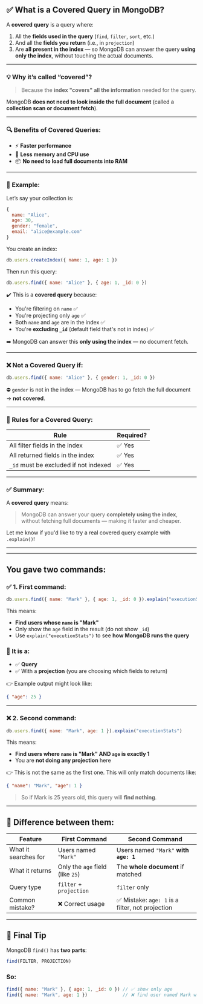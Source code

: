 ## ✅ What is a **Covered Query** in MongoDB?

A **covered query** is a query where:

1. All the **fields used in the query** (`find`, `filter`, `sort`, etc.)
2. And all the **fields you return** (i.e., in `projection`)
3. Are **all present in the index** — so MongoDB can answer the query **using only the index**, without touching the actual documents.

---

### 💡 Why it’s called “covered”?

> Because the **index "covers" all the information** needed for the query.

MongoDB **does not need to look inside the full document** (called a **collection scan or document fetch**).

---

### 🔍 Benefits of Covered Queries:

* ⚡ **Faster performance**
* 🧠 **Less memory and CPU use**
* 📦 **No need to load full documents into RAM**

---

### 🧪 Example:

Let’s say your collection is:

```js
{
  name: "Alice",
  age: 30,
  gender: "female",
  email: "alice@example.com"
}
```

You create an index:

```js
db.users.createIndex({ name: 1, age: 1 })
```

Then run this query:

```js
db.users.find({ name: "Alice" }, { age: 1, _id: 0 })
```

✔️ This is a **covered query** because:

* You're filtering on `name` ✅
* You're projecting only `age` ✅
* Both `name` and `age` are in the index ✅
* You're **excluding `_id`** (default field that's not in index) ✅

➡️ MongoDB can answer this **only using the index** — no document fetch.

---

### ❌ Not a Covered Query if:

```js
db.users.find({ name: "Alice" }, { gender: 1, _id: 0 })
```

⛔ `gender` is not in the index — MongoDB has to go fetch the full document → **not covered**.

---

### 📌 Rules for a Covered Query:

| Rule                                  | Required? |
| ------------------------------------- | --------- |
| All filter fields in the index        | ✅ Yes     |
| All returned fields in the index      | ✅ Yes     |
| `_id` must be excluded if not indexed | ✅ Yes     |

---

### ✅ Summary:

A **covered query** means:

> MongoDB can answer your query **completely using the index**, without fetching full documents — making it faster and cheaper.

Let me know if you'd like to try a real covered query example with `.explain()`!



---
---

## You gave two commands:

### ✅ 1. First command:

```js
db.users.find({ name: "Mark" }, { age: 1, _id: 0 }).explain("executionStats")
```

This means:

* **Find users whose `name` is "Mark"**
* Only show the `age` field in the result (do not show `_id`)
* Use `explain("executionStats")` to see **how MongoDB runs the query**

### 🔎 It is a:

* ✅ **Query**
* ✅ With a **projection** (you are choosing which fields to return)

👉 Example output might look like:

```json
{ "age": 25 }
```

---

### ❌ 2. Second command:

```js
db.users.find({ name: "Mark", age: 1 }).explain("executionStats")
```

This means:

* **Find users where `name` is "Mark" AND `age` is exactly 1**
* You are **not doing any projection** here

👉 This is not the same as the first one.
This will only match documents like:

```json
{ "name": "Mark", "age": 1 }
```

> So if Mark is 25 years old, this query will **find nothing**.

---

## 🔄 Difference between them:

| Feature              | First Command                    | Second Command                                  |
| -------------------- | -------------------------------- | ----------------------------------------------- |
| What it searches for | Users named `"Mark"`             | Users named `"Mark"` **with `age: 1`**          |
| What it returns      | Only the `age` field (like `25`) | The **whole document** if matched               |
| Query type           | `filter` + `projection`          | `filter` only                                   |
| Common mistake?      | ❌ Correct usage                  | ✅ Mistake: `age: 1` is a filter, not projection |

---

## 🧠 Final Tip

MongoDB `find()` has **two parts**:

```js
find(FILTER, PROJECTION)
```

### So:

```js
find({ name: "Mark" }, { age: 1, _id: 0 }) // ✅ show only age
find({ name: "Mark", age: 1 })             // ❌ find user named Mark who is age 1
```
